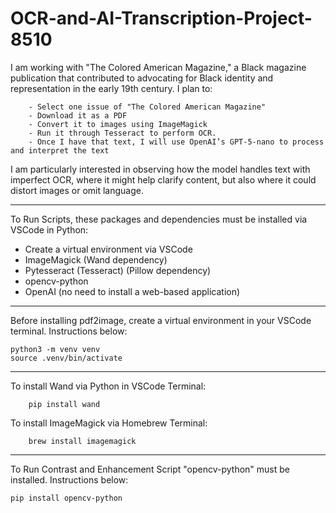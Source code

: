 # OCR-and-AI-Transcription-Project-8510

I am working with "The Colored American Magazine," a Black magazine publication that contributed to advocating for Black identity and representation in the early 19th century. I plan to: 


        - Select one issue of "The Colored American Magazine" 
        - Download it as a PDF 
        - Convert it to images using ImageMagick
        - Run it through Tesseract to perform OCR. 
        - Once I have that text, I will use OpenAI’s GPT-5-nano to process and interpret the text 

I am particularly interested in observing how the model handles text with imperfect OCR, where it might help clarify content, but also where it could distort images or omit language.

_________________________________________________________________________________________________________________________________________________________________________________________
To Run Scripts, these packages and dependencies must be installed via VSCode in Python:

- Create a virtual environment via VSCode
- ImageMagick (Wand dependency)
- Pytesseract (Tesseract) (Pillow dependency)
- opencv-python
- OpenAI (no need to install a web-based application)

_________________________________________________________________________________________________________________________________________________________________________________________
Before installing pdf2image, create a virtual environment in your VSCode terminal. Instructions below:
   
    python3 -m venv venv
    source .venv/bin/activate

_________________________________________________________________________________________________________________________________________________________________________________________

To install Wand via Python in VSCode Terminal:

		pip install wand



To install ImageMagick via Homebrew Terminal:

		brew install imagemagick
		
_________________________________________________________________________________________________________________________________________________________________________________________

To Run Contrast and Enhancement Script "opencv-python" must be installed. Instructions below:

	pip install opencv-python




